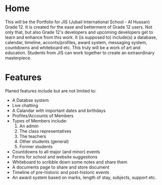 # Home
This will be the Portfolio for JIS (Jubail International School - Al Hussan) Grade 12. It is created for the ease and betterment of Grade 12 users. Not only that, but also Grade 12's developers and upcoming developers get to learn and enhance from this work. It (is supposed to) include(s) a database, calendar, timeline, acconts/profiles, award system, messaging system, countdowns and whiteboard etc. This truly will be a work of art and education. Students from JIS can work together to create an extraordinary masterpiece.

# Features
Planed features include but are not limited to:
- A Databse system
- Live chatting
- A Calandar with important dates and birthdays
- Profiles/Accounts of Members
- Types of Members include:
  1) An admin
  2) The class representatives
  3) The teachers
  4) Other students (general)
  5) Former students
- Countdowns to all major (and minor) events
- Forms for school and website suggestions
- Whiteboard to scribble down some notes and share them
- A documents page to share and store document
- Timeline of pre-historic and post-historic events
- An award system based on marks, length of stay, subjects, support etc.
